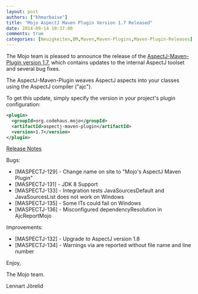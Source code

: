 ```yaml
---
layout: post
authors: ["khmarbaise"]
title: "Mojo AspectJ Maven Plugin Version 1.7 Released"
date: 2014-09-14 10:37:00
comments: true
categories: [Neuigkeiten,BM,Maven,Maven-Plugins,Maven-Plugin-Releases]
---
```

The Mojo team is pleased to announce the release of the
[AspectJ-Maven-Plugin version 1.7](http://mojo.codehaus.org/aspectj-maven-plugin/), 
which contains updates to the internal AspectJ toolset and several bug fixes.

The AspectJ-Maven-Plugin weaves AspectJ aspects into
your classes using the AspectJ compiler ("ajc").

To get this update, simply specify the version in your project's plugin
configuration:

``` xml
<plugin>
  <groupId>org.codehaus.mojo</groupId>
  <artifactId>aspectj-maven-plugin</artifactId>
  <version>1.7</version>
</plugin>
```
<!-- more -->

[Release Notes](http://jira.codehaus.org/secure/ReleaseNote.jspa?projectId=11781&version=19839)

Bugs:

 * [MASPECTJ-129] - Change name on site to "Mojo's AspectJ Maven Plugin"
 * [MASPECTJ-131] - JDK 8 Support
 * [MASPECTJ-133] - Integration tests JavaSourcesDefault and JavaSourcesList does not work on Windows
 * [MASPECTJ-135] - Some ITs could fail on Windows
 * [MASPECTJ-136] - Misconfigured dependencyResolution in AjcReportMojo

Improvements:

 * [MASPECTJ-132] - Upgrade to AspectJ version 1.8
 * [MASPECTJ-134] - Warnings via <warn> are reported without file name and line number


Enjoy,

The Mojo team.

Lennart Jörelid
